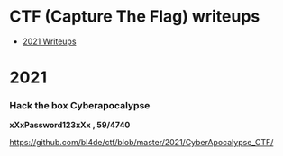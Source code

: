 # CTF (Capture The Flag) writeups

- [2021 Writeups](#2021)



# 2021

### Hack the box Cyberapocalypse

**xXxPassword123xXx , 59/4740**

https://github.com/bl4de/ctf/blob/master/2021/CyberApocalypse_CTF/
